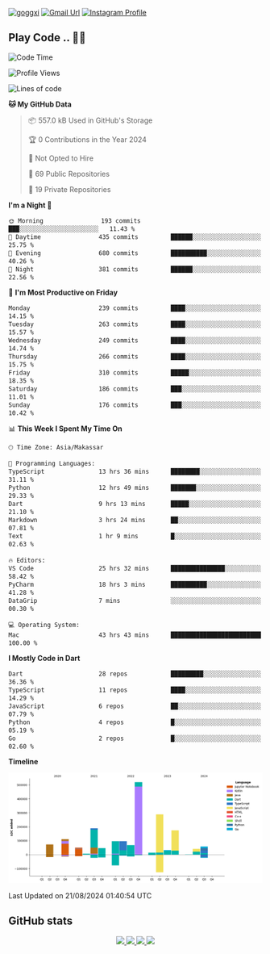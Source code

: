 [![goggxi](https://img.shields.io/badge/Portofolio-Goggxi-orange)](https://goggxi.github.io)
[![Gmail Url](https://img.shields.io/twitter/url?label=Goggxi@gmail.com&logo=gmail&style=social&url=http%3A%2F%2Fmailto%3Acontact.Goggxi@gmail.com)](mailto:Goggxi@gmail.com) [![Instagram Profile](https://img.shields.io/twitter/url?label=moh_rifkan&logo=instagram&style=social&url=https://www.instagram.com/moh_rifkan/)](https://www.instagram.com/moh_rifkan/)

## Play Code .. 💬🚀

<!-- [![Moh Rifkan GitHub stats](https://github-readme-stats.vercel.app/api?username=goggxi&count_private=true&show_icons=true&theme=dracula&custom_title=Goggxi%20Statistic%20🚀)](https://github.com/goggxi/goggxi)

[![Top Langs](https://github-readme-stats.vercel.app/api/top-langs/?username=goggxi&langs_count=8&layout=compact&show_icons=true&theme=dracula)](https://github.com/goggxi/goggxi) -->

<!--START_SECTION:waka-->
![Code Time](http://img.shields.io/badge/Code%20Time-3%2C191%20hrs%204%20mins-blue)

![Profile Views](http://img.shields.io/badge/Profile%20Views-7-blue)

![Lines of code](https://img.shields.io/badge/From%20Hello%20World%20I%27ve%20Written-1.9%20million%20lines%20of%20code-blue)

**🐱 My GitHub Data** 

> 📦 557.0 kB Used in GitHub's Storage 
 > 
> 🏆 0 Contributions in the Year 2024
 > 
> 🚫 Not Opted to Hire
 > 
> 📜 69 Public Repositories 
 > 
> 🔑 19 Private Repositories 
 > 
**I'm a Night 🦉** 

```text
🌞 Morning                193 commits         ███░░░░░░░░░░░░░░░░░░░░░░   11.43 % 
🌆 Daytime                435 commits         ██████░░░░░░░░░░░░░░░░░░░   25.75 % 
🌃 Evening                680 commits         ██████████░░░░░░░░░░░░░░░   40.26 % 
🌙 Night                  381 commits         ██████░░░░░░░░░░░░░░░░░░░   22.56 % 
```
📅 **I'm Most Productive on Friday** 

```text
Monday                   239 commits         ████░░░░░░░░░░░░░░░░░░░░░   14.15 % 
Tuesday                  263 commits         ████░░░░░░░░░░░░░░░░░░░░░   15.57 % 
Wednesday                249 commits         ████░░░░░░░░░░░░░░░░░░░░░   14.74 % 
Thursday                 266 commits         ████░░░░░░░░░░░░░░░░░░░░░   15.75 % 
Friday                   310 commits         █████░░░░░░░░░░░░░░░░░░░░   18.35 % 
Saturday                 186 commits         ███░░░░░░░░░░░░░░░░░░░░░░   11.01 % 
Sunday                   176 commits         ███░░░░░░░░░░░░░░░░░░░░░░   10.42 % 
```


📊 **This Week I Spent My Time On** 

```text
🕑︎ Time Zone: Asia/Makassar

💬 Programming Languages: 
TypeScript               13 hrs 36 mins      ████████░░░░░░░░░░░░░░░░░   31.11 % 
Python                   12 hrs 49 mins      ███████░░░░░░░░░░░░░░░░░░   29.33 % 
Dart                     9 hrs 13 mins       █████░░░░░░░░░░░░░░░░░░░░   21.10 % 
Markdown                 3 hrs 24 mins       ██░░░░░░░░░░░░░░░░░░░░░░░   07.81 % 
Text                     1 hr 9 mins         █░░░░░░░░░░░░░░░░░░░░░░░░   02.63 % 

🔥 Editors: 
VS Code                  25 hrs 32 mins      ███████████████░░░░░░░░░░   58.42 % 
PyCharm                  18 hrs 3 mins       ██████████░░░░░░░░░░░░░░░   41.28 % 
DataGrip                 7 mins              ░░░░░░░░░░░░░░░░░░░░░░░░░   00.30 % 

💻 Operating System: 
Mac                      43 hrs 43 mins      █████████████████████████   100.00 % 
```

**I Mostly Code in Dart** 

```text
Dart                     28 repos            █████████░░░░░░░░░░░░░░░░   36.36 % 
TypeScript               11 repos            ████░░░░░░░░░░░░░░░░░░░░░   14.29 % 
JavaScript               6 repos             ██░░░░░░░░░░░░░░░░░░░░░░░   07.79 % 
Python                   4 repos             █░░░░░░░░░░░░░░░░░░░░░░░░   05.19 % 
Go                       2 repos             █░░░░░░░░░░░░░░░░░░░░░░░░   02.60 % 
```



**Timeline**

![Lines of Code chart](https://raw.githubusercontent.com/Goggxi/Goggxi/main/assets/bar_graph.png)


 Last Updated on 21/08/2024 01:40:54 UTC
<!--END_SECTION:waka-->

## GitHub stats

<p align="center">
  <a href="https://github.com/goggxi">
    <img src="http://github-profile-summary-cards.vercel.app/api/cards/profile-details?username=goggxi&theme=transparent" />
  </a>
  <a href="https://github.com/goggxi">
    <img src="https://github-readme-streak-stats.herokuapp.com/?user=goggxi&hide_border=true&card_width=338&theme=transparent" />
  </a>
  <a href="https://github.com/goggxi">
    <img src="http://github-profile-summary-cards.vercel.app/api/cards/stats?username=goggxi&theme=transparent" />
  </a>
  <a href="https://github.com/goggxi">
    <img src="https://github-readme-stats.vercel.app/api/top-langs/?username=goggxi&langs_count=10&exclude_repo=&hide=c,makefile,html,css,sass,nix,nunjucks,tsql,dockerfile,shell&card_width=699&hide_border=true&theme=transparent" />
  </a>
  <!-- <br/>
  <a href="https://github.com/goggxi">
    <img src="https://komarev.com/ghpvc/?username=goggxi&color=blue&style=flat" />
  </a> -->
</p>
